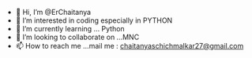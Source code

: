 - 👋 Hi, I’m @ErChaitanya
- 👀 I’m interested in coding especially in PYTHON
- 🌱 I’m currently learning ... Python
- 💞️ I’m looking to collaborate on ...MNC
- 📫 How to reach me ...mail me : chaitanyaschichmalkar27@gmail.com

<!---
ErChaitanya/ErChaitanya is a ✨ special ✨ repository because its `README.md` (this file) appears on your GitHub profile.
You can click the Preview link to take a look at your changes.
--->
